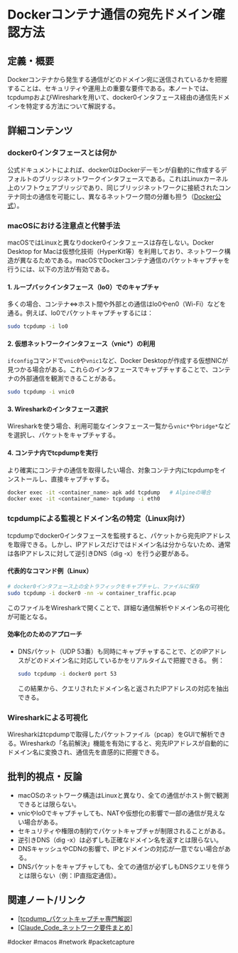 # Dockerコンテナ通信の宛先ドメイン確認方法

## 定義・概要
Dockerコンテナから発生する通信がどのドメイン宛に送信されているかを把握することは、セキュリティや運用上の重要な要件である。本ノートでは、tcpdumpおよびWiresharkを用いて、docker0インタフェース経由の通信先ドメインを特定する方法について解説する。

## 詳細コンテンツ
### docker0インタフェースとは何か
公式ドキュメントによれば、docker0はDockerデーモンが自動的に作成するデフォルトのブリッジネットワークインタフェースである。これはLinuxカーネル上のソフトウェアブリッジであり、同じブリッジネットワークに接続されたコンテナ同士の通信を可能にし、異なるネットワーク間の分離も担う（[Docker公式](https://docs.docker.com/network/bridge/)）。

### macOSにおける注意点と代替手法
macOSではLinuxと異なりdocker0インタフェースは存在しない。Docker Desktop for Macは仮想化技術（HyperKit等）を利用しており、ネットワーク構造が異なるためである。macOSでDockerコンテナ通信のパケットキャプチャを行うには、以下の方法が有効である。

#### 1. ループバックインタフェース（lo0）でのキャプチャ
多くの場合、コンテナ⇔ホスト間や外部との通信はlo0やen0（Wi-Fi）などを通る。例えば、lo0でパケットキャプチャするには：
```bash
sudo tcpdump -i lo0
```

#### 2. 仮想ネットワークインタフェース（vnic*）の利用
`ifconfig`コマンドで`vnic0`や`vnic1`など、Docker Desktopが作成する仮想NICが見つかる場合がある。これらのインタフェースでキャプチャすることで、コンテナの外部通信を観測できることがある。
```bash
sudo tcpdump -i vnic0
```

#### 3. Wiresharkのインタフェース選択
Wiresharkを使う場合、利用可能なインタフェース一覧から`vnic*`や`bridge*`などを選択し、パケットをキャプチャする。

#### 4. コンテナ内でtcpdumpを実行
より確実にコンテナの通信を取得したい場合、対象コンテナ内にtcpdumpをインストールし、直接キャプチャする。
```bash
docker exec -it <container_name> apk add tcpdump   # Alpineの場合
docker exec -it <container_name> tcpdump -i eth0
```

### tcpdumpによる監視とドメイン名の特定（Linux向け）
tcpdumpでdocker0インタフェースを監視すると、パケットから宛先IPアドレスを取得できる。しかし、IPアドレスだけではドメイン名は分からないため、通常は各IPアドレスに対して逆引きDNS（dig -x）を行う必要がある。

#### 代表的なコマンド例（Linux）
```bash
# docker0インタフェース上の全トラフィックをキャプチャし、ファイルに保存
sudo tcpdump -i docker0 -nn -w container_traffic.pcap
```
このファイルをWiresharkで開くことで、詳細な通信解析やドメイン名の可視化が可能となる。

#### 効率化のためのアプローチ
- DNSパケット（UDP 53番）も同時にキャプチャすることで、どのIPアドレスがどのドメイン名に対応しているかをリアルタイムで把握できる。
  例：
  ```bash
  sudo tcpdump -i docker0 port 53
  ```
  この結果から、クエリされたドメイン名と返されたIPアドレスの対応を抽出できる。

### Wiresharkによる可視化
Wiresharkはtcpdumpで取得したパケットファイル（pcap）をGUIで解析できる。Wiresharkの「名前解決」機能を有効にすると、宛先IPアドレスが自動的にドメイン名に変換され、通信先を直感的に把握できる。

## 批判的視点・反論
- macOSのネットワーク構造はLinuxと異なり、全ての通信がホスト側で観測できるとは限らない。
- vnicやlo0でキャプチャしても、NATや仮想化の影響で一部の通信が見えない場合がある。
- セキュリティや権限の制約でパケットキャプチャが制限されることがある。
- 逆引きDNS（dig -x）は必ずしも正確なドメイン名を返すとは限らない。
- DNSキャッシュやCDNの影響で、IPとドメインの対応が一意でない場合がある。
- DNSパケットをキャプチャしても、全ての通信が必ずしもDNSクエリを伴うとは限らない（例：IP直指定通信）。

## 関連ノート/リンク
- [[tcpdump_パケットキャプチャ専門解説]]
- [[Claude_Code_ネットワーク要件まとめ]]

#docker #macos #network #packetcapture

[//begin]: # "Autogenerated link references for markdown compatibility"
[Claude_Code_ネットワーク要件まとめ]: Claude_Code_%E3%83%8D%E3%83%83%E3%83%88%E3%83%AF%E3%83%BC%E3%82%AF%E8%A6%81%E4%BB%B6%E3%81%BE%E3%81%A8%E3%82%81.md "Claude Codeに必要なネットワーク要件まとめ"
[tcpdump_パケットキャプチャ専門解説]: tcpdump_%E3%83%91%E3%82%B1%E3%83%83%E3%83%88%E3%82%AD%E3%83%A3%E3%83%97%E3%83%81%E3%83%A3%E5%B0%82%E9%96%80%E8%A7%A3%E8%AA%AC.md "tcpdump パケットキャプチャ専門解説"
[//end]: # "Autogenerated link references"
